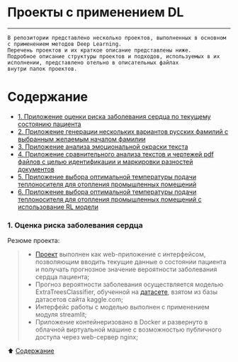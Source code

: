 # **Проекты с применением DL**
___________________________________________________________________________

```
В репозитории представлено несколько проектов, выполненных в основном с применением методов Deep Learning.
Перечень проектов и их краткое описание представлены ниже.
Подробное описание структуры проектов и подходов, используемых в их исполнении, представлено отельно в описательных файлах
внутри папок проектов.
```
# Содержание <a name="content"></a>

- [1. Приложение оценки риска заболевания сердца по текущему состоянию пациента](#heart)
- [2. Приложение генерации нескольких вариантов русских фамилий с выбранным желаемым началом фамилии](#surnames)
- [3. Приложение анализа эмоциональной окраски текста](#sentiments)
- [4. Приложение сравнительного анализа текстов и чертежей pdf файлов с целью идентификации и маркировки разностей документов](#pictures)
- [5. Приложение выбора оптимальной температуры подачи теплоносителя для отопления промышленных помещений](#heat)
- [6. Приложение выбора оптимальной температуры подачи теплоносителя для отопления промышленных помещений с использование RL модели](#heatRL)


### **1. Оценка риска заболевания сердца** <a name="сбор"></a>

Резюме проекта:
> - [Проект](https://github.com/SunnFunn/ML_rep/tree/master/heart) выполнен как web-приложение с интерфейсом, позволяющим вводить текущие данные о состоянии пациента и получать прогнозное значение вероятности заболевания сердца пациента;
> - Прогноз вероятности заболевания осуществляется моделью ExtraTreesClassifier, обученной на [датасете](https://www.kaggle.com/datasets/johnsmith88/heart-disease-dataset), взятом из базы датасетов сайта kaggle.com;
> - Интерфейс работы с моделью выполнен с применением модуля streamlit;
> - Приложение контейнеризовано в Docker и развернуто в облачной виртуальной машине с возможностью публичного доступа через web-сервер nginx;

:arrow_up: [Содержание](#content)

